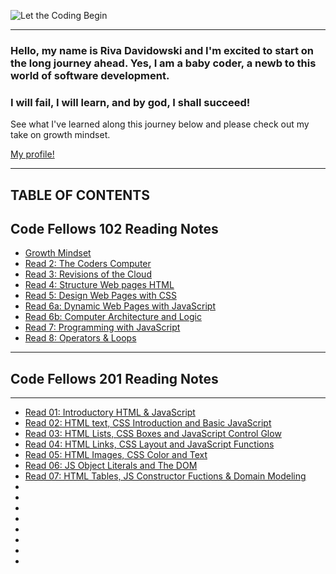 ![Let the Coding Begin](https://media.giphy.com/media/zOvBKUUEERdNm/giphy.gif)

------------------------
### Hello, my name is Riva Davidowski and I'm excited to start on the long journey ahead. Yes, I am a baby coder, a newb to this world of software development. 
### I will fail, I will learn, and by god, I shall succeed! 
See what I've learned along this journey below and please check out my take on growth mindset.

[My profile!](https://rivad2.github.io/reading-notes/)

-----------------
## TABLE OF CONTENTS

## Code Fellows 102 Reading Notes

* [Growth Mindset](growthmindset.md)
* [Read 2: The Coders Computer](coder-computers.md)
* [Read 3: Revisions of the Cloud](commit-to-git.md)
* [Read 4: Structure Web pages HTML](structure-html.md)
* [Read 5: Design Web Pages with CSS](structure-css.md)
* [Read 6a: Dynamic Web Pages with JavaScript](javascript.md)
* [Read 6b: Computer Architecture and Logic](architectureandLogic.md)
* [Read 7: Programming with JavaScript](programmingjs.md)
* [Read 8: Operators & Loops](opsandloops.md)


----------------------------

## Code Fellows 201 Reading Notes
------------------------------
* [Read 01: Introductory HTML & JavaScript](201/class-01.md)
* [Read 02: HTML text, CSS Introduction and Basic JavaScript](201/class-02.md)
* [Read 03: HTML Lists, CSS Boxes and JavaScript Control Glow](201/class-03.md)
* [Read 04: HTML Links, CSS Layout and JavaScript Functions](201/class-04.md)
* [Read 05: HTML Images, CSS Color and Text](201/class-05.md)
* [Read 06: JS Object Literals and The DOM](201/class-06.md)
* [Read 07: HTML Tables, JS Constructor Fuctions & Domain Modeling](201/class-06.md)
* []()
* []()
* []()
* []()
* []()
* []()
* []()
* []()